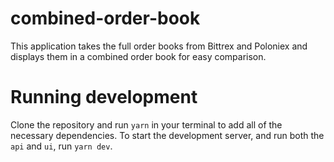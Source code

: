 # combined-order-book

This application takes the full order books from Bittrex and Poloniex and displays them in a combined order book for easy comparison.

# Running development
Clone the repository and run `yarn` in your terminal to add all of the necessary dependencies. To start the development server, and run both the `api` and `ui`, run `yarn dev`. 

